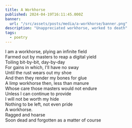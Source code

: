 ```yaml
---
title: A Workhorse
published: 2024-04-19T16:11:45.000Z
banner:
  url: "/src/assets/posts/media/a-workhorse/banner.png"
description: "Unappreciated workhorse, worked to death"
tags:
  - poetry
---
```


I am a workhorse, plying an infinite field\
Farmed out by masters to reap a digital yield\
Toiling bit-by-bit, day-by-day\
For gains in which, I'll have no sway\
Until the rust wears out my shoe\
And then they render my bones for glue\
A limp workhorse then, less than manure\
Whose care those masters would not endure\
Unless I can continue to provide\
I will not be worth my hide\
Nothing to be left, not even pride\
A workhorse.\
Ragged and hoarse\
Soon dead and forgotten as a matter of course
